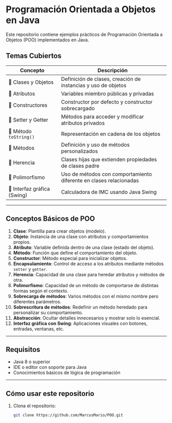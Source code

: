 #  Programación Orientada a Objetos en Java

Este repositorio contiene ejemplos prácticos de Programación Orientada a Objetos (POO) implementados en Java. 
##  Temas Cubiertos

| Concepto                            | Descripción                                                                 |
|-------------------------------------|-----------------------------------------------------------------------------|
| 🔹 Clases y Objetos                 | Definición de clases, creación de instancias y uso de objetos              |
| 🔹 Atributos                        | Variables miembro públicas y privadas                                      |
| 🔹 Constructores                   | Constructor por defecto y constructor sobrecargado                         |
| 🔹 Setter y Getter                  | Métodos para acceder y modificar atributos privados                        |
| 🔹 Método `toString()`              | Representación en cadena de los objetos                                    |
| 🔹 Métodos                          | Definición y uso de métodos personalizados                                 |
| 🔹 Herencia                         | Clases hijas que extienden propiedades de clases padre                     |
| 🔹 Polimorfismo                     | Uso de métodos con comportamiento diferente en clases relacionadas         |
| 🔹 Interfaz gráfica (Swing)         | Calculadora de IMC usando Java Swing                                       |

---

##  Conceptos Básicos de POO 

1. **Clase**: Plantilla para crear objetos (modelo).
2. **Objeto**: Instancia de una clase con atributos y comportamientos propios.
3. **Atributo**: Variable definida dentro de una clase (estado del objeto).
4. **Método**: Función que define el comportamiento del objeto.
5. **Constructor**: Método especial para inicializar objetos.
6. **Encapsulamiento**: Control de acceso a los atributos mediante métodos `setter` y `getter`.
7. **Herencia**: Capacidad de una clase para heredar atributos y métodos de otra.
8. **Polimorfismo**: Capacidad de un método de comportarse de distintas formas según el contexto.
9. **Sobrecarga de métodos**: Varios métodos con el mismo nombre pero diferentes parámetros.
10. **Sobrescritura de métodos**: Redefinir un método heredado para personalizar su comportamiento.
11. **Abstracción**: Ocultar detalles innecesarios y mostrar solo lo esencial.
12. **Interfaz gráfica con Swing**: Aplicaciones visuales con botones, entradas, ventanas, etc.

---

##  Requisitos

- Java 8 o superior  
- IDE o editor con soporte para Java  
- Conocimientos básicos de lógica de programación  

---

##  Cómo usar este repositorio

1. Clona el repositorio:
   ```bash
   git clone https://github.com/MarcusMario/POO.git
